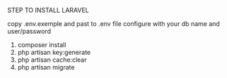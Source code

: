 
STEP TO INSTALL LARAVEL

copy .env.exemple and past to .env file
configure with your db name and user/password


1. composer install
2. php artisan key:generate  
3. php artisan cache:clear
4. php artisan migrate
